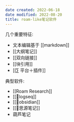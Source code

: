 ```yaml
---
date created: 2022-06-18
date modified: 2022-08-20
title: roam-like笔记软件
---
```


几个重要特征:

- 文本编辑基于 [[markdown]]
- [[大纲笔记]]
- [[双向链接]]
- [[块引用]]
- [[∑ 平台＋插件]]

典型软件:

- [[Roam Research]]
- [[🤖logseq]]
- [[🤖obsidian]]
- [[🤖思源笔记]]
- 葫芦笔记
